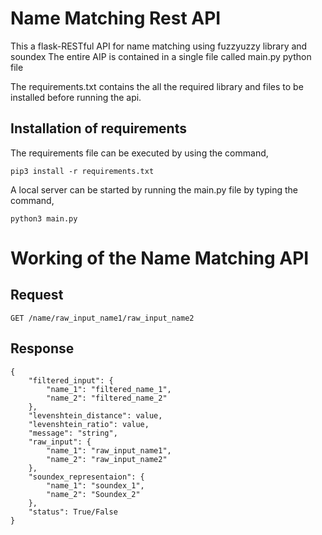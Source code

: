 # **Name Matching Rest API**
This a flask-RESTful API for name matching using fuzzyuzzy library and soundex
The entire AIP is contained in a single file called main.py python file

The requirements.txt contains the all the required library and files to be installed before running the api.

## **Installation of requirements**
The requirements file can be executed by using the command,
```
pip3 install -r requirements.txt
```
A local server can be started by running the main.py file by typing the command,
```
python3 main.py
```
# **Working of the Name Matching API**

## Request
```
GET /name/raw_input_name1/raw_input_name2
```
## **Response**
```
{
    "filtered_input": {
        "name_1": "filtered_name_1",
        "name_2": "filtered_name_2"
    },
    "levenshtein_distance": value,
    "levenshtein_ratio": value,
    "message": "string",
    "raw_input": {
        "name_1": "raw_input_name1",
        "name_2": "raw_input_name2"
    },
    "soundex_representaion": {
        "name_1": "soundex_1",
        "name_2": "Soundex_2"
    },
    "status": True/False
}
```